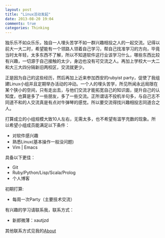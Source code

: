 ```yaml
---
layout: post
title: "Linux活动发起"
date: 2013-08-20 19:04
comments: true
categories: Thinking
---
```


独乐乐不如众乐乐，独自一人埋头苦学不如一群兴趣相投之人的一起交流。记得以前大一大二时，希望能有一个领路人领着自己学习，帮自己找准学习的方向，毕竟当时太年轻，太多东西不了解，所以不知道软件这行业该学习什么，哪些东西比较有兴趣，一切源于自己接触的太少，身边也没有可交流之人。再加上学校大一大二和大三大四分隔新旧两校区，交流就更少。

正是因为自己的这些经历，然后再加上近来参加西安的rubyist party，促使了我组建Linux小组并且定期举办活动的冲动。一个人的埋头苦学，所见所闻永远局限在某个狭小的空间，只有走出去，与他们交流才能拓宽自己的知识面，提升自己的认知度，也算是多了一些朋友，多了一些交流。正所谓话不投机半句多，与自己志不同道不和的人交流真是有点对牛弹琴的感觉。所以要交流得找兴趣相投志同道合之人。

打算成立的小组规模大致10人左右，无需太多，也不希望有滥竽充数的现象。所以希望小组成员能满足以下条件：

- 对软件感兴趣
- 熟悉Linux(基本操作一般没问题)
- Vim | Emacs

具备以下更佳：

- Git 
- Ruby/Python/Lisp/Scala/Prolog
- 个人博客

初期打算:

- 每周一次Party（主要技术交流）

有兴趣的学习请联系我，联系方式：

- 新郎微薄：xautjzd

其他联系方式见我的[About](http://xautjzd.github.io/blog/aboutme)


